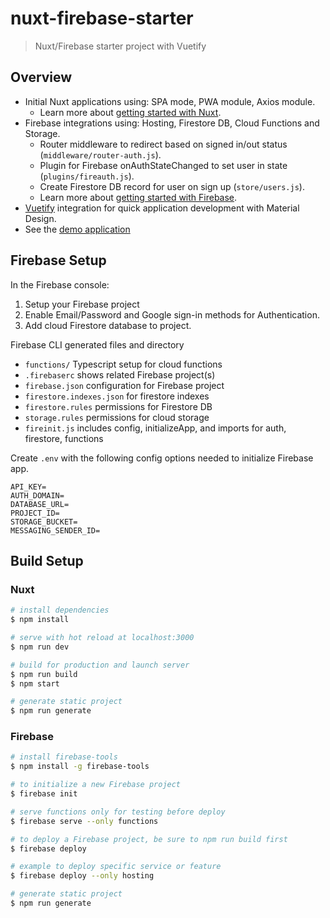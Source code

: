 # nuxt-firebase-starter

> Nuxt/Firebase starter project with Vuetify

## Overview

- Initial Nuxt applications using: SPA mode, PWA module, Axios module.
  - Learn more about [getting started with Nuxt](https://nuxtjs.org/guide/installation).
- Firebase integrations using: Hosting, Firestore DB, Cloud Functions and Storage.
  - Router middleware to redirect based on signed in/out status (`middleware/router-auth.js`).
  - Plugin for Firebase onAuthStateChanged to set user in state (`plugins/fireauth.js`).
  - Create Firestore DB record for user on sign up (`store/users.js`).
  - Learn more about [getting started with Firebase](https://firebase.google.com/docs/cli/).
- [Vuetify](https://vuetifyjs.com/en/) integration for quick application development with Material Design.
- See the [demo application](https://nuxtfirebasestarter.firebaseapp.com)

## Firebase Setup

In the Firebase console:

1. Setup your Firebase project
2. Enable Email/Password and Google sign-in methods for Authentication.
3. Add cloud Firestore database to project.

Firebase CLI generated files and directory

- `functions/` Typescript setup for cloud functions
- `.firebaserc` shows related Firebase project(s)
- `firebase.json` configuration for Firebase project
- `firestore.indexes.json` for firestore indexes
- `firestore.rules` permissions for Firestore DB
- `storage.rules` permissions for cloud storage
- `fireinit.js` includes config, initializeApp, and imports for auth, firestore, functions

Create `.env` with the following config options needed to initialize Firebase app.

```
API_KEY=
AUTH_DOMAIN=
DATABASE_URL=
PROJECT_ID=
STORAGE_BUCKET=
MESSAGING_SENDER_ID=
```

## Build Setup

### Nuxt

``` bash
# install dependencies
$ npm install

# serve with hot reload at localhost:3000
$ npm run dev

# build for production and launch server
$ npm run build
$ npm start

# generate static project
$ npm run generate
```

### Firebase

``` bash
# install firebase-tools
$ npm install -g firebase-tools

# to initialize a new Firebase project
$ firebase init

# serve functions only for testing before deploy
$ firebase serve --only functions

# to deploy a Firebase project, be sure to npm run build first
$ firebase deploy

# example to deploy specific service or feature
$ firebase deploy --only hosting

# generate static project
$ npm run generate
```
